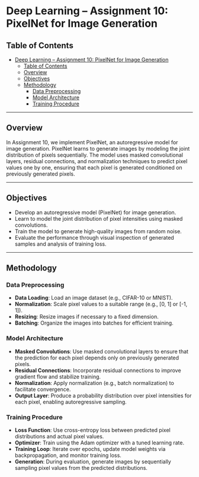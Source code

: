 # Deep Learning – Assignment 10: PixelNet for Image Generation

## Table of Contents
- [Deep Learning – Assignment 10: PixelNet for Image Generation](#deep-learning--assignment-10-pixelnet-for-image-generation)
  - [Table of Contents](#table-of-contents)
  - [Overview](#overview)
  - [Objectives](#objectives)
  - [Methodology](#methodology)
    - [Data Preprocessing](#data-preprocessing)
    - [Model Architecture](#model-architecture)
    - [Training Procedure](#training-procedure)

---

## Overview
In Assignment 10, we implement PixelNet, an autoregressive model for image generation. PixelNet learns to generate images by modeling the joint distribution of pixels sequentially. The model uses masked convolutional layers, residual connections, and normalization techniques to predict pixel values one by one, ensuring that each pixel is generated conditioned on previously generated pixels.

---

## Objectives
- Develop an autoregressive model (PixelNet) for image generation.
- Learn to model the joint distribution of pixel intensities using masked convolutions.
- Train the model to generate high-quality images from random noise.
- Evaluate the performance through visual inspection of generated samples and analysis of training loss.

---

## Methodology

### Data Preprocessing
- **Data Loading**: Load an image dataset (e.g., CIFAR-10 or MNIST).
- **Normalization**: Scale pixel values to a suitable range (e.g., [0, 1] or [-1, 1]).
- **Resizing**: Resize images if necessary to a fixed dimension.
- **Batching**: Organize the images into batches for efficient training.

### Model Architecture
- **Masked Convolutions**: Use masked convolutional layers to ensure that the prediction for each pixel depends only on previously generated pixels.
- **Residual Connections**: Incorporate residual connections to improve gradient flow and stabilize training.
- **Normalization**: Apply normalization (e.g., batch normalization) to facilitate convergence.
- **Output Layer**: Produce a probability distribution over pixel intensities for each pixel, enabling autoregressive sampling.

### Training Procedure
- **Loss Function**: Use cross-entropy loss between predicted pixel distributions and actual pixel values.
- **Optimizer**: Train using the Adam optimizer with a tuned learning rate.
- **Training Loop**: Iterate over epochs, update model weights via backpropagation, and monitor training loss.
- **Generation**: During evaluation, generate images by sequentially sampling pixel values from the predicted distributions.
